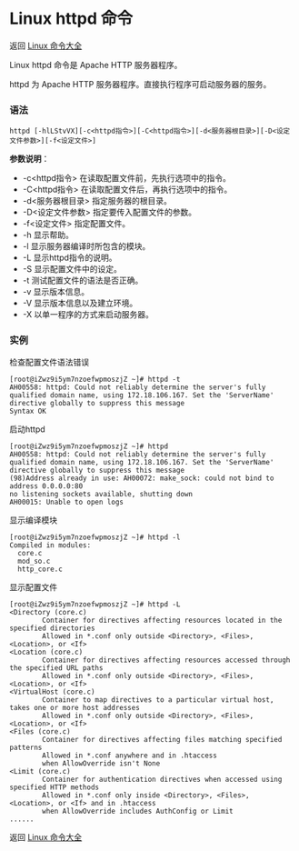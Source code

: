 # Linux httpd 命令

返回 [Linux 命令大全](https://ahuang007.github.com/Linux-Command)

Linux httpd 命令是 Apache HTTP 服务器程序。

httpd 为 Apache HTTP 服务器程序。直接执行程序可启动服务器的服务。

### 语法

```
httpd [-hlLStvVX][-c<httpd指令>][-C<httpd指令>][-d<服务器根目录>][-D<设定文件参数>][-f<设定文件>]
```

**参数说明**：

- -c<httpd指令> 在读取配置文件前，先执行选项中的指令。
- -C<httpd指令> 在读取配置文件后，再执行选项中的指令。
- -d<服务器根目录> 指定服务器的根目录。
- -D<设定文件参数> 指定要传入配置文件的参数。
- -f<设定文件> 指定配置文件。
- -h 显示帮助。
- -l 显示服务器编译时所包含的模块。
- -L 显示httpd指令的说明。
- -S 显示配置文件中的设定。
- -t 测试配置文件的语法是否正确。
- -v 显示版本信息。
- -V 显示版本信息以及建立环境。
- -X 以单一程序的方式来启动服务器。

### 实例

检查配置文件语法错误

```
[root@iZwz9i5ym7nzoefwpmoszjZ ~]# httpd -t
AH00558: httpd: Could not reliably determine the server's fully qualified domain name, using 172.18.106.167. Set the 'ServerName' directive globally to suppress this message
Syntax OK
```

启动httpd

```
[root@iZwz9i5ym7nzoefwpmoszjZ ~]# httpd
AH00558: httpd: Could not reliably determine the server's fully qualified domain name, using 172.18.106.167. Set the 'ServerName' directive globally to suppress this message
(98)Address already in use: AH00072: make_sock: could not bind to address 0.0.0.0:80
no listening sockets available, shutting down
AH00015: Unable to open logs
```

显示编译模块

```
[root@iZwz9i5ym7nzoefwpmoszjZ ~]# httpd -l
Compiled in modules:
  core.c
  mod_so.c
  http_core.c
```

显示配置文件

```
[root@iZwz9i5ym7nzoefwpmoszjZ ~]# httpd -L
<Directory (core.c)
        Container for directives affecting resources located in the specified directories
        Allowed in *.conf only outside <Directory>, <Files>, <Location>, or <If>
<Location (core.c)
        Container for directives affecting resources accessed through the specified URL paths
        Allowed in *.conf only outside <Directory>, <Files>, <Location>, or <If>
<VirtualHost (core.c)
        Container to map directives to a particular virtual host, takes one or more host addresses
        Allowed in *.conf only outside <Directory>, <Files>, <Location>, or <If>
<Files (core.c)
        Container for directives affecting files matching specified patterns
        Allowed in *.conf anywhere and in .htaccess
        when AllowOverride isn't None
<Limit (core.c)
        Container for authentication directives when accessed using specified HTTP methods
        Allowed in *.conf only inside <Directory>, <Files>, <Location>, or <If> and in .htaccess
        when AllowOverride includes AuthConfig or Limit
......

```

返回 [Linux 命令大全](https://ahuang007.github.com/Linux-Command)